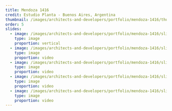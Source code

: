 ```yaml
---
title: Mendoza 1416
credit: Estudio Planta - Buenos Aires, Argentina
thumbnail: /images/architects-and-developers/portfolio/mendoza-1416/thumbnail.jpg
order: 5
slides:
  - image: /images/architects-and-developers/portfolio/mendoza-1416/slide-1.jpg
    type: image
    proportion: vertical
  - image: /images/architects-and-developers/portfolio/mendoza-1416/slide-2.jpg
    type: image
    proportion: video
  - image: /images/architects-and-developers/portfolio/mendoza-1416/slide-3.jpg
    type: image
    proportion: video
  - image: /images/architects-and-developers/portfolio/mendoza-1416/slide-4.jpg
    type: image
    proportion: video
  - image: /images/architects-and-developers/portfolio/mendoza-1416/slide-7.jpg
    type: image
    proportion: video
---
```

